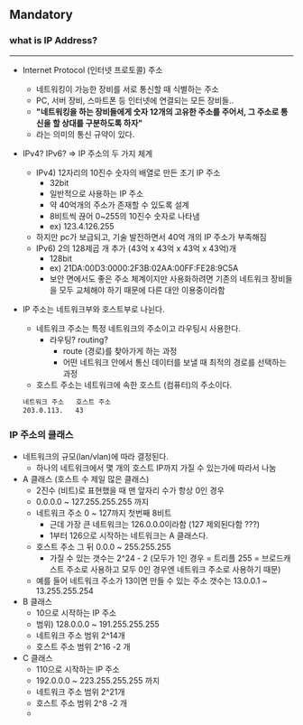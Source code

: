 ## Mandatory

### what is IP Address?
-------
  - Internet Protocol (인터넷 프로토콜) 주소
    - 네트워킹이 가능한 장비를 서로 통신할 때 식별하는 주소
    - PC, 서버 장비, 스마트폰 등 인터넷에 연결되는 모든 장비들..
    - **"네트워킹을 하는 장비들에게 숫자 12개의 고유한 주소를 주어서, 그 주소로 통신을 할 상대를 구분하도록 하자"**
    - 라는 의미의 통신 규약이 있다.
  - IPv4? IPv6? ⇒ IP 주소의 두 가지 체계
      - IPv4) 12자리의 10진수 숫자의 배열로 만든 초기 IP 주소
          - 32bit
          - 일반적으로 사용하는 IP 주소
          - 약 40억개의 주소가 존재할 수 있도록 설계
          - 8비트씩 끊어 0~255의 10진수 숫자로 나타냄
          - ex) 123.4.126.255
      - 하지만 pc가 보급되고, 기술 발전하면서 40억 개의 IP 주소가 부족해짐
      - IPv6) 2의 128제곱 개 추가 (43억 x 43억 x 43억 x 43억)개
          - 128bit
          - ex) 21DA:00D3:0000:2F3B:02AA:00FF:FE28:9C5A
          - 보안 면에서도 좋은 주소 체계이지만 사용화하려면 기존의 네트워크 장비들을 모두 교체해야 하기 때문에 다른 대안 이용중이라함
  - IP 주소는 네트워크부와 호스트부로 나뉜다.
      - 네트워크 주소는 특정 네트워크의 주소이고 라우팅시 사용한다.
          - 라우팅? routing?
              - route (경로)를 찾아가게 하는 과정
              - 어떤 네트워크 안에서 통신 데이터를 보낼 때 최적의 경로를 선택하는 과정
      - 호스트 주소는 네트워크에 속한 호스트 (컴퓨터)의 주소이다.

      ```markdown
      네트워크 주소   호스트 주소
      203.0.113.   43
      ```
 
### IP 주소의 클래스
  - 네트워크의 규모(lan/vlan)에 따라 결정된다.
      - 하나의 네트워크에서 몇 개의 호스트 IP까지 가질 수 있는가에 따라서 나눔
  - A 클래스 (호스트 수 제일 많은 클래스)
      - 2진수 (비트)로 표현했을 때 맨 앞자리 수가 항상 0인 경우
      - 0.0.0.0 ~ 127.255.255.255 까지
      - 네트워크 주소 0 ~ 127까지 첫번째 8비트
          - 근데 가장 큰 네트워크는 126.0.0.0이라함 (127 제외된다함 ???)
          - 1부터 126으로 시작하는 네트워크는 A 클래스다.
      - 호스트 주소 그 뒤 0.0.0 ~ 255.255.255
          - 가질 수 있는 갯수는 2^24 - 2 (모두가 1인 경우 = 트리플 255 = 브로드캐스트 주소로 사용하고 모두 0인 경우엔 네트워크 주소로 사용하기 때문)
      - 예를 들어 네트워크 주소가 13이면 만들 수 있는 주소 갯수는 13.0.0.1 ~ 13.255.255.254
  - B 클래스
      - 10으로 시작하는 IP 주소
      - 범위) 128.0.0.0 ~ 191.255.255.255
      - 네트워크 주소 범위 2^14개
      - 호스트 주소 범위 2^16 -2 개
  - C 클래스
      - 110으로 시작하는 IP 주소
      - 192.0.0.0 ~ 223.255.255.255 까지
      - 네트워크 주소 범위 2^21개
      - 호스트 주소 범위 2^8 -2 개
      -
